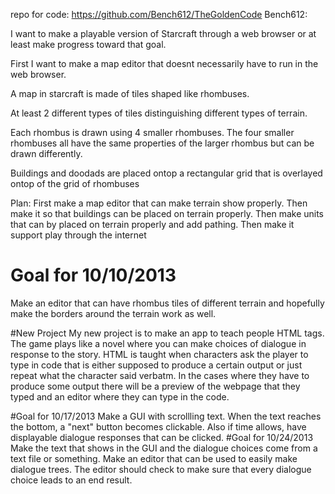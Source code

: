 repo for code: https://github.com/Bench612/TheGoldenCode
Bench612:

I want to make a playable version of Starcraft through a web browser or at least make progress toward that goal.

First I want to make a map editor that doesnt necessarily have to run in the web browser.

A map in starcraft is made of tiles shaped like rhombuses.

At least 2 different types of tiles distinguishing different types of terrain.

Each rhombus is drawn using 4 smaller rhombuses. The four smaller rhombuses all have the same properties of the larger rhombus but can be drawn differently.

Buildings and doodads are placed ontop a rectangular grid that is overlayed ontop of the grid of rhombuses

Plan: First make a map editor that can make terrain show properly.
      Then make it so that buildings can be placed on terrain properly.
      Then make units that can by placed on terrain properly and add pathing.
      Then make it support play through the internet
      
# Goal for 10/10/2013

Make an editor that can have rhombus tiles of different terrain and hopefully make the borders around the terrain work as well.

#New Project
My new project is to make an app to teach people HTML tags. The game plays like a novel where you can make choices of dialogue in response to the story. HTML is taught when characters ask the player to type in code that is either supposed to produce a certain output or just repeat what the character said verbatm. In the cases where they have to produce some output there will be a preview of the webpage that they typed and an editor where they can type in the code.

#Goal for 10/17/2013
Make a GUI with scrollling text. When the text reaches the bottom, a "next" button becomes clickable. Also if time allows, have displayable dialogue responses that can be clicked.
#Goal for 10/24/2013
Make the text that shows in the GUI and the dialogue choices come from a text file or something. Make an editor that can be used to easily make dialogue trees. The editor should check to make sure that every dialogue choice leads to an end result.
